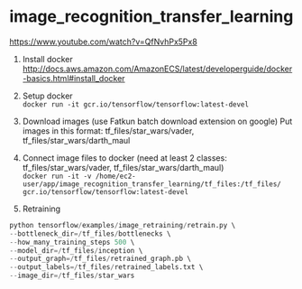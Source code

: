 # image_recognition_transfer_learning 
  https://www.youtube.com/watch?v=QfNvhPx5Px8  

1. Install docker  
  http://docs.aws.amazon.com/AmazonECS/latest/developerguide/docker-basics.html#install_docker  

2. Setup docker  
  `docker run -it gcr.io/tensorflow/tensorflow:latest-devel`  

3. Download images (use Fatkun batch download extension on google)
  Put images in this format: tf_files/star_wars/vader, tf_files/star_wars/darth_maul

3. Connect image files to docker (need at least 2 classes: tf_files/star_wars/vader, tf_files/star_wars/darth_maul)  
  `docker run -it -v /home/ec2-user/app/image_recognition_transfer_learning/tf_files:/tf_files/ gcr.io/tensorflow/tensorflow:latest-devel`  
4. Retraining  
  ```python
  python tensorflow/examples/image_retraining/retrain.py \  
  --bottleneck_dir=/tf_files/bottlenecks \  
  --how_many_training_steps 500 \  
  --model_dir=/tf_files/inception \  
  --output_graph=/tf_files/retrained_graph.pb \  
  --output_labels=/tf_files/retrained_labels.txt \  
  --image_dir=/tf_files/star_wars
  ```

